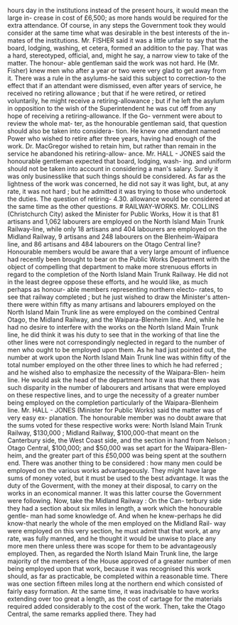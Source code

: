 hours day in the institutions instead of the present hours, it would mean the large in- crease in cost of £6,500; as more hands would be required for the extra attendance. Of course, in any steps the Government took they would consider at the same time what was desirable in the best interests of the in- mates of the institutions. Mr. FISHER said it was a little unfair to say that the board, lodging, washing, et cetera, formed an addition to the pay. That was a hard, stereotyped, official, and, might he say, a narrow view to take of the matter. The honour- able gentleman said the work was not hard. He (Mr. Fisher) knew men who after a year or two were very glad to get away from it. There was a rule in the asylums-he said this subject to correction-to the effect that if an attendant were dismissed, even after years of service, he received no retiring allowance ; but that if he were retired, or retired voluntarily, he might receive a retiring-allowance ; but if he left the asylum in opposition to the wish of the Superintendent he was cut off from any hope of receiving a retiring-allowance. If the Go- vernment were about to review the whole mat- ter, as the honourable gentleman said, that question should also be taken into considera- tion. He knew one attendant named Power who wished to retire after three years, having had enough of the work. Dr. MacGregor wished to retain him, but rather than remain in the service he abandoned his retiring-allow- ance. Mr. HALL - JONES said the honourable gentleman expected that board, lodging, wash- ing. and uniform should not be taken into account in considering a man's salary. Surely it was only businesslike that such things should be considered. As far as the lightness of the work was concerned, he did not say it was light, but, at any rate, it was not hard ; but he admitted it was trying to those who undertook the duties. The question of retiring- 4.30. allowance would be considered at the same time as the other questions. # RAILWAY-WORKS. Mr. COLLINS (Christchurch City) asked the Minister for Public Works, How it is that 81 artisans and 1,062 labourers are employed on the North Island Main Trunk Railway-line, while only 18 artisans and 404 labourers are employed on the Midland Railway, 9 artisans and 248 labourers on the Blenheim-Waipara line, and 86 artisans and 484 labourers on the Otago Central line? Honourable members would be aware that a very large amount of influence had recently been brought to bear on the Public Works Department with the object of compelling that department to make more strenuous efforts in regard to the completion of the North Island Main Trunk Railway. He did not in the least degree oppose these efforts, and he would like, as much perhaps as honour- able members representing northern electo- rates, to see that railway completed ; but he just wished to draw the Minister's atten- there were within fifty as many artisans and labourers employed on the North Island Main Trunk line as were employed on the combined Central Otago, the Midland Railway, and the Waipara-Blenheim line. And, while he had no desire to interfere with the works on the North Island Main Trunk line, he did think it was his duty to see that in the working of that line the other lines were not correspondingly neglected in regard to the number of men who ought to be employed upon them. As he had just pointed out, the number at work upon the North Island Main Trunk line was within fifty of the total number employed on the other three lines to which he had referred ; and he wished also to emphasize the necessity of the Waipara-Blen- heim line. He would ask the head of the department how it was that there was such disparity in the number of labourers and artisans that were employed on these respective lines, and to urge the necessity of a greater number being employed on the completion particularly of the Waipara-Blenheim line. Mr. HALL - JONES (Minister for Public Works) said the matter was of very easy ex- planation. The honourable member was no doubt aware that the sums voted for these respective works were: North Island Main Trunk Railway, $130,000 ; Midland Railway, $100,000-that meant on the Canterbury side, the West Coast side, and the section in hand from Nelson ; Otago Central, $100,000; and $50,000 was set apart for the Waipara-Blen- heim, and the greater part of this £50,000 was being spent at the southern end. There was another thing to be considered : how many men could be employed on the various works advantageously. They might have large sums of money voted, but it must be used to the best advantage. It was the duty of the Goverment, with the money at their disposal, to carry on the works in an economical manner. It was this latter course the Government were following. Now, take the Midland Railway : On the Can- terbury side they had a section about six miles in length, a work which the honourable gentle- man had some knowledge of. And when he knew-perhaps he did know-that nearly the whole of the men employed on the Midland Rail- way were employed on this very section, he must admit that that work, at any rate, was fully manned, and he thought it would be unwise to place any more men there unless there was scope for them to be advantageously employed. Then, as regarded the North Island Main Trunk line, the large majority of the members of the House approved of a greater number of men being employed upon that work, because it was recognised this work should, as far as practicable, be completed within a reasonable time. There was one section fifteen miles long at the northern end which consisted of fairly easy formation. At the same time, it was inadvisable to have works extending over too great a length, as the cost of cartage for the materials required added considerably to the cost of the work. Then, take the Otago Central, the same remarks applied there. They had 